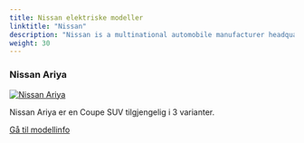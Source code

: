```yaml
---
title: Nissan elektriske modeller
linktitle: "Nissan"
description: "Nissan is a multinational automobile manufacturer headquartered in Yokohama, Japan. It was founded in 1933 as the 'Nissan Motor Company Ltd.' and has since become one of the largest automakers in the world. Nissan offers a wide range of vehicles, from small city cars to luxury sedans and SUVs. "
weight: 30
---
```

<!-- markdownlint-disable MD033 -->
<!-- markdownlint-disable MD010 -->


<div class="container p-3 mb-4 bg-body-tertiary rounded border">
<h3> Nissan Ariya</h3>
	<div class="row">
		<div class="col col-12 col-md-6">
			<a href="ariya"><img src="https://media.evkx.net/multimedia/models/nissan/ariya/ariya_63kwh/main_1_st.jpg" class="img-fluid" alt="Nissan Ariya" ></a>
		</div>
		<div class="col col-12 col-md-6">
<p>
Nissan Ariya er en Coupe SUV tilgjengelig i 3 varianter.
</p>
	<a href="ariya/" class="btn btn-outline-primary" role="button">Gå til modellinfo</a>
		</div>
	</div>
</div>
